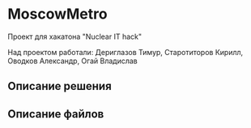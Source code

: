 # MoscowMetro
Проект для хакатона "Nuclear IT hack"

Над проектом работали: Дериглазов Тимур, Старотиторов Кирилл, Оводков Александр, Огай Владислав

## Описание решения



## Описание файлов

